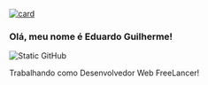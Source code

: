 [![card](https://github-readme-stats.vercel.app/api?username=git-eg&theme=dark&show_icons=true)](https://github.com/anuraghazra/github-readme-stats)

### Olá, meu nome é Eduardo Guilherme!

<img src="https://img.shields.io/static/v1?label=Overview&message=Eduardo Guilherme&color=f8efd4&style=for-the-badge&logo=GitHub" alt="Static GitHub">

<p>Trabalhando como Desenvolvedor Web FreeLancer!</p>
